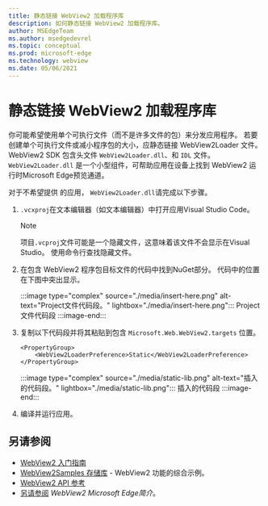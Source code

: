 ```yaml
---
title: 静态链接 WebView2 加载程序库
description: 如何静态链接 WebView2 加载程序库。
author: MSEdgeTeam
ms.author: msedgedevrel
ms.topic: conceptual
ms.prod: microsoft-edge
ms.technology: webview
ms.date: 05/06/2021
---
```

# <a name="statically-link-the-webview2-loader-library"></a>静态链接 WebView2 加载程序库

你可能希望使用单个可执行文件（而不是许多文件的包）来分发应用程序。  若要创建单个可执行文件或减小程序包的大小，应静态链接 WebView2Loader 文件。  WebView2 SDK 包含头文件 `WebView2Loader.dll`、和 `IDL` 文件。 `WebView2Loader.dll` 是一个小型组件，可帮助应用在设备上找到 WebView2 运行时Microsoft Edge预览通道。

对于不希望提供 的应用， `WebView2Loader.dll`请完成以下步骤。

1.  `.vcxproj`在文本编辑器（如文本编辑器）中打开应用Visual Studio Code。

    > [!NOTE]
    > 项目`.vcproj`文件可能是一个隐藏文件，这意味着该文件不会显示在Visual Studio。  使用命令行查找隐藏文件。

1.  在包含 WebView2 程序包目标文件的代码中找到NuGet部分。  代码中的位置在下图中突出显示。

    :::image type="complex" source="./media/insert-here.png" alt-text="Project文件代码段。" lightbox="./media/insert-here.png":::
       Project文件代码段
    :::image-end:::

1.  复制以下代码段并将其粘贴到包含 `Microsoft.Web.WebView2.targets` 位置。

    ```xaml
    <PropertyGroup>
        <WebView2LoaderPreference>Static</WebView2LoaderPreference>
    </PropertyGroup>
    ```

    :::image type="complex" source="./media/static-lib.png" alt-text="插入的代码段。" lightbox="./media/static-lib.png":::
       插入的代码段
    :::image-end:::

1.  编译并运行应用。


<!-- ====================================================================== -->
## <a name="see-also"></a>另请参阅

*  [WebView2 入门指南](../index.md#get-started)
*  [WebView2Samples 存储库](https://github.com/MicrosoftEdge/WebView2Samples) - WebView2 功能的综合示例。
*  [WebView2 API 参考](../webview2-api-reference.md)
*  [另请参阅](../index.md#see-also) _WebView2 Microsoft Edge简介_。
